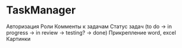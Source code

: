 # TaskManager
 
Авторизация
Роли
Комменты к задачам
Статус задач (to do -> in progress -> in review -> testing? -> done)
Прикрепление word, excel
Картинки
